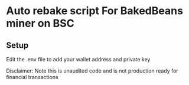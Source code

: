 # Auto rebake script For BakedBeans miner on BSC

## Setup

Edit the .env file to add your wallet address and private key


Disclaimer: Note this is unaudited code and is not production ready for financial transactions
